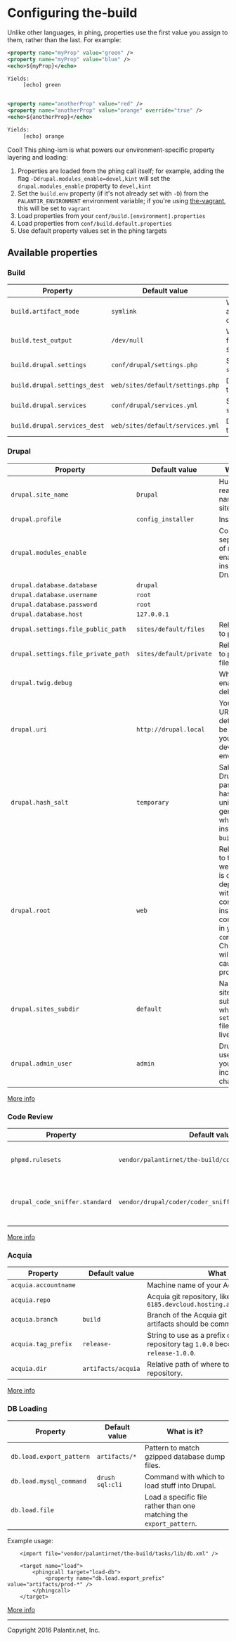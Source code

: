 # Configuring the-build

Unlike other languages, in phing, properties use the first value you assign to them, rather than the last. For example:

```xml
<property name="myProp" value="green" />
<property name="myProp" value="blue" />
<echo>${myProp}</echo>

Yields:
     [echo] green


<property name="anotherProp" value="red" />
<property name="anotherProp" value="orange" override="true" />
<echo>${anotherProp}</echo>

Yields:
     [echo] orange
```

Cool! This phing-ism is what powers our environment-specific property layering and loading:

1. Properties are loaded from the phing call itself; for example, adding the flag `-Ddrupal.modules_enable=devel,kint` will set the `drupal.modules_enable` property to `devel,kint`
1. Set the `build.env` property (if it's not already set with `-D`) from the `PALANTIR_ENVIRONMENT` environment variable; if you're using [the-vagrant](https://github.com/palantirnet/the-vagrant), this will be set to `vagrant`
1. Load properties from your `conf/build.[environment].properties`
1. Load properties from `conf/build.default.properties`
1. Use default property values set in the phing targets

## Available properties
### Build

| Property | Default value | What is it? |
|---|---|---|
| `build.artifact_mode` | `symlink` | Whether to `symlink` or `copy` assets like CSS, JS, and other code during the build. |
| `build.test_output` | `/dev/null` | Where to output reports from tests. On Circle, try `${env.CIRCLE_TEST_REPORTS}`. |
| `build.drupal.settings` | `conf/drupal/settings.php` | Source template for Drupal's `settings.php` file. |
| `build.drupal.settings_dest` | `web/sites/default/settings.php` | Destination for the templated settings.php file. |
| `build.drupal.services` | `conf/drupal/services.yml` | Source template for Drupal's `services.yml` file. |
| `build.drupal.services_dest` | `web/sites/default/services.yml` | Destination for the templated `services.yml` file. |


### Drupal

| Property | Default value | What is it? |
|---|---|---|
| `drupal.site_name` | `Drupal` | Human-readable name for your site. |
| `drupal.profile` | `config_installer` | Install profile. |
| `drupal.modules_enable` | | Comma-separated list of modules to enable after installing Drupal. |
| `drupal.database.database` | `drupal` |  |
| `drupal.database.username` | `root` |  |
| `drupal.database.password` | `root` |  |
| `drupal.database.host` | `127.0.0.1` |  |
| `drupal.settings.file_public_path` | `sites/default/files` | Relative path to public files. |
| `drupal.settings.file_private_path` | `sites/default/private` | Relative path to private files. |
| `drupal.twig.debug` | | Whether to enable twig debugging. |
| `drupal.uri` | `http://drupal.local` | Your site's URI; the default may be the URI of your local development environment. |
| `drupal.hash_salt` | `temporary` | Salt for Drupal's password hashing. A unique salt is generated when you install `the-build`. |
| `drupal.root` | `web` | Relative path to the Drupal web root. This is co-dependent with the composer installer configuration in your `composer.json`. Changing this will probably cause problems. |
| `drupal.sites_subdir` | `default` | Name of the sites subdirectory where the `settings.php` file should live. |
| `drupal.admin_user` | `admin` | Drupal admin username, if you feel inclined to change it. |

[More info](../tasks/drupal.xml#L16-L38)

### Code Review

| Property | Default value | What is it? |
|---|---|---|
| `phpmd.rulesets` | `vendor/palantirnet/the-build/conf/phpmd.xml` | Relative path to the PHPMD configuration. |
| `drupal_code_sniffer.standard` | `vendor/drupal/coder/coder_sniffer/Drupal/ruleset.xml` | Relative path the the Drupal codesniffer standard. |

[More info](code_review.md)

### Acquia

| Property | Default value | What is it? |
|---|---|---|
| `acquia.accountname` |  | Machine name of your Acquia site account. |
| `acquia.repo` |  | Acquia git repository, like `ACCOUNT@svn-6185.devcloud.hosting.acquia.com:ACCOUNT.git` |
| `acquia.branch` | `build` | Branch of the Acquia git repository where build artifacts should be committed. |
| `acquia.tag_prefix` | `release-` | String to use as a prefix on build tags; the repository tag `1.0.0` becomes the build tag `release-1.0.0`. |
| `acquia.dir` | `artifacts/acquia` | Relative path of where to keep the Acquia repository. |

[More info](../tasks/acquia.xml#L32-L59)

### DB Loading

| Property | Default value | What is it? |
|---|---|---|
| `db.load.export_pattern` | `artifacts/*` | Pattern to match gzipped database dump files. |
| `db.load.mysql_command` | `drush sql:cli` | Command with which to load stuff into Drupal. |
| `db.load.file` |  | Load a specific file rather than one matching the `export_pattern`. |

Example usage:

```
    <import file="vendor/palantirnet/the-build/tasks/lib/db.xml" />

    <target name="load">
        <phingcall target="load-db">
            <property name="db.load.export_prefix" value="artifacts/prod-*" />
        </phingcall>
    </target>
```

[More info](../tasks/lib/db.xml)

----
Copyright 2016 Palantir.net, Inc.
